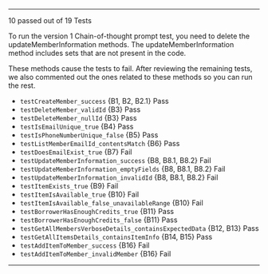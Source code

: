 
---
10 passed out of 19 Tests

To run the version 1 Chain-of-thought prompt test, you need to delete the updateMemberInformation methods. The updateMemberInformation method includes sets that are not present in the code.

These methods cause the tests to fail. After reviewing the remaining tests, we also commented out the ones related to these methods so you can run the rest.

* `testCreateMember_success` {B1, B2, B2.1}   Pass
* `testDeleteMember_validId` {B3}   Pass
* `testDeleteMember_nullId` {B3}    Pass
* `testIsEmailUnique_true` {B4}   Pass
* `testIsPhoneNumberUnique_false` {B5}    Pass
* `testListMemberEmailId_contentsMatch` {B6}    Pass
* `testDoesEmailExist_true` {B7}      Fail
* `testUpdateMemberInformation_success` {B8, B8.1, B8.2}    Fail
* `testUpdateMemberInformation_emptyFields` {B8, B8.1, B8.2}    Fail
* `testUpdateMemberInformation_invalidId` {B8, B8.1, B8.2}    Fail
* `testItemExists_true` {B9}      Fail
* `testItemIsAvailable_true` {B10}      Fail
* `testItemIsAvailable_false_unavailableRange` {B10}      Fail
* `testBorrowerHasEnoughCredits_true` {B11}   Pass
* `testBorrowerHasEnoughCredits_false` {B11}    Pass
* `testGetAllMembersVerboseDetails_containsExpectedData` {B12, B13}   Pass
* `testGetAllItemsDetails_containsItemInfo` {B14, B15}    Pass
* `testAddItemToMember_success` {B16}   Fail
* `testAddItemToMember_invalidMember` {B16}   Fail
---

